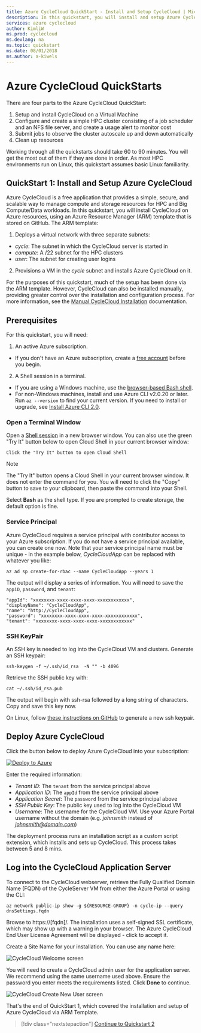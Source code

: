```yaml
---
title: Azure CycleCloud QuickStart - Install and Setup CycleCloud | Microsoft Docs
description: In this quickstart, you will install and setup Azure CycleCloud
services: azure cyclecloud
author: KimliW
ms.prod: cyclecloud
ms.devlang: na
ms.topic: quickstart
ms.date: 08/01/2018
ms.author: a-kiwels
---
```


# Azure CycleCloud QuickStarts

There are four parts to the Azure CycleCloud QuickStart:

1. Setup and install CycleCloud on a Virtual Machine
2. Configure and create a simple HPC cluster consisting of a job scheduler and an NFS file server, and create a usage alert to monitor cost
3. Submit jobs to observe the cluster autoscale up and down automatically
4. Clean up resources

Working through all the quickstarts should take 60 to 90 minutes. You will get the most out of them if they are done in order. As most HPC environments run on Linux, this quickstart assumes basic Linux familiarity.

## QuickStart 1: Install and Setup Azure CycleCloud

Azure CycleCloud is a free application that provides a simple, secure, and scalable way to manage compute and storage resources for HPC and Big Compute/Data workloads. In this quickstart, you will install CycleCloud on Azure resources, using an Azure Resource Manager (ARM) template that is stored on GitHub. The ARM template:

1. Deploys a virtual network with three separate subnets:
  * *cycle*: The subnet in which the CycleCloud server is started in
  * *compute*: A /22 subnet for the HPC clusters
  * *user*: The subnet for creating user logins
2. Provisions a VM in the *cycle* subnet and installs Azure CycleCloud on it.

For the purposes of this quickstart, much of the setup has been done via the ARM template. However, CycleCloud can also be installed manually, providing greater control over the installation and configuration process. For more information, see the [Manual CycleCloud Installation](installation.md) documentation.

## Prerequisites

For this quickstart, you will need:

1. An active Azure subscription.
  * If you don't have an Azure subscription, create a [free account](https://azure.microsoft.com/free/) before you begin.
2. A Shell session in a terminal.
  * If you are using a Windows machine, use the [browser-based Bash shell](https://shell.azure.com).
  * For non-Windows machines, install and use Azure CLI v2.0.20 or later. Run `az --version` to find your current version. If you need to install or upgrade, see [Install Azure CLI 2.0](/cli/azure/install-azure-cli).

### Open a Terminal Window

Open a [Shell session](https://shell.azure.com) in a new browser window. You can also use the green "Try It" button below to open Cloud Shell in your current browser window:

```azurecli-interactive
Click the "Try It" button to open Cloud Shell
```

> [!NOTE]
> The "Try It" button opens a Cloud Shell in your current browser window. It does not enter the command for you. You will need to click the "Copy" button to save to your clipboard, then paste the command into your Shell.

Select **Bash** as the shell type. If you are prompted to create storage, the default option is fine.

### Service Principal

Azure CycleCloud requires a service principal with contributor access to your Azure subscription. If you do not have a service principal available, you can create one now. Note that your service principal name must be unique - in the example below, *CycleCloudApp* can be replaced with whatever you like:

```azurecli-interactive
az ad sp create-for-rbac --name CycleCloudApp --years 1
```

The output will display a series of information. You will need to save the `appiD`, `password`, and `tenant`:

``` output
"appId": "xxxxxxxx-xxxx-xxxx-xxxx-xxxxxxxxxxxx",
"displayName": "CycleCloudApp",
"name": "http://CycleCloudApp",
"password": "xxxxxxxx-xxxx-xxxx-xxxx-xxxxxxxxxxxx",
"tenant": "xxxxxxxx-xxxx-xxxx-xxxx-xxxxxxxxxxxx"
```

### SSH KeyPair

An SSH key is needed to log into the CycleCloud VM and clusters. Generate an SSH keypair:

```azurecli-interactive
ssh-keygen -f ~/.ssh/id_rsa  -N "" -b 4096
```

Retrieve the SSH public key with:

```azurecli-interactive
cat ~/.ssh/id_rsa.pub
```

The output will begin with ssh-rsa followed by a long string of characters. Copy and save this key now.

On Linux, follow [these instructions on GitHub](https://help.github.com/articles/generating-a-new-ssh-key-and-adding-it-to-the-ssh-agent/) to generate a new ssh keypair.

## Deploy Azure CycleCloud

Click the button below to deploy Azure CycleCloud into your subscription:

[![Deploy to Azure](https://azuredeploy.net/deploybutton.svg)](https://portal.azure.com/#create/Microsoft.Template/uri/https%3A%2F%2Fraw.githubusercontent.com%2FCycleCloudCommunity%2Fcyclecloud_arm%2Fdeploy-azure%2Fazuredeploy.json)

Enter the required information:

* *Tenant ID*: The `tenant` from the service principal above
* *Application ID*: The `appId` from the service principal above
* *Application Secret*: The `password` from the service principal above
* *SSH Public Key*: The public key used to log into the CycleCloud VM
* *Username*: The username for the CycleCloud VM. Use your Azure Portal username without the domain (e.g. *johnsmith* instead of *johnsmith@domain.com*)

The deployment process runs an installation script as a custom script extension, which installs and sets up CycleCloud. This process takes between 5 and 8 mins.

## Log into the CycleCloud Application Server

To connect to the CycleCloud webserver, retrieve the Fully Qualified Domain Name (FQDN) of the CycleServer VM from either the Azure Portal or using the CLI:

```azurecli-interactive
az network public-ip show -g ${RESOURCE-GROUP} -n cycle-ip --query dnsSettings.fqdn
```

Browse to https://[fqdn]/. The installation uses a self-signed SSL certificate, which may show up with a warning in your browser. The Azure CycleCloud End User License Agreement will be displayed - click to accept it.

Create a Site Name for your installation. You can use any name here:

![CycleCloud Welcome screen](~/images/cc-first-login.png)

You will need to create a CycleCloud admin user for the application server. We recommend using the same username used above. Ensure the password you enter meets the requirements listed. Click **Done** to continue.

![CycleCloud Create New User screen](~/images/create-new-user.png)

That's the end of QuickStart 1, which covered the installation and setup of Azure CycleCloud via ARM Template.

> [!div class="nextstepaction"]
> [Continue to Quickstart 2](quickstart-create-and-run-cluster.md)
